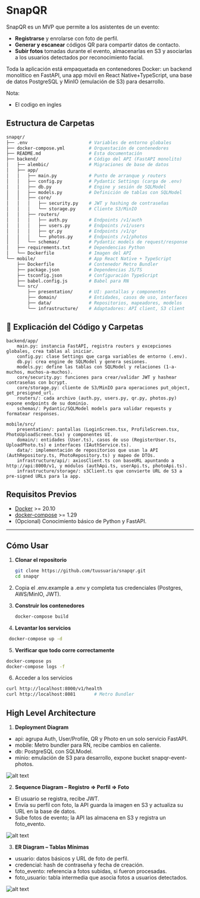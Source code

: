 # SnapQR 

SnapQR es un MVP que permite a los asistentes de un evento:

- **Registrarse** y enrolarse con foto de perfil.  
- **Generar y escanear** códigos QR para compartir datos de contacto.  
- **Subir fotos** tomadas durante el evento, almacenarlas en S3 y asociarlas a los usuarios detectados por reconocimiento facial.

Toda la aplicación está empaquetada en contenedores Docker: un backend monolítico en FastAPI, una app móvil en React Native+TypeScript, una base de datos PostgreSQL y MinIO (emulación de S3) para desarrollo.

Nota:
- El codigo en ingles

## Estructura de Carpetas

```bash
snapqr/
├── .env                       # Variables de entorno globales
├── docker-compose.yml         # Orquestación de contenedores
├── README.md                  # Esta documentación
├── backend/                   # Código del API (FastAPI monolito)
│   ├── alembic/               # Migraciones de base de datos
│   ├── app/
│   │   ├── main.py            # Punto de arranque y routers
│   │   ├── config.py          # Pydantic Settings (carga de .env)
│   │   ├── db.py              # Engine y sesión de SQLModel
│   │   ├── models.py          # Definición de tablas con SQLModel
│   │   ├── core/
│   │   │   ├── security.py    # JWT y hashing de contraseñas
│   │   │   └── storage.py     # Cliente S3/MinIO
│   │   ├── routers/
│   │   │   ├── auth.py        # Endpoints /v1/auth
│   │   │   ├── users.py       # Endpoints /v1/users
│   │   │   ├── qr.py          # Endpoints /v1/qr
│   │   │   └── photos.py      # Endpoints /v1/photos
│   │   └── schemas/           # Pydantic models de request/response
│   ├── requirements.txt       # Dependencias Python
│   └── Dockerfile             # Imagen del API
└── mobile/                    # App React Native + TypeScript
    ├── Dockerfile             # Contenedor Metro Bundler
    ├── package.json           # Dependencias JS/TS
    ├── tsconfig.json          # Configuración TypeScript
    ├── babel.config.js        # Babel para RN
    └── src/
        ├── presentation/      # UI: pantallas y componentes
        ├── domain/            # Entidades, casos de uso, interfaces
        ├── data/              # Repositorios, mapeadores, modelos
        └── infrastructure/    # Adaptadores: API client, S3 client
```

## 📝 Explicación del Código y Carpetas

```
backend/app/
	main.py: instancia FastAPI, registra routers y excepciones globales, crea tablas al iniciar.
	config.py: clase Settings que carga variables de entorno (.env).
	db.py: crea engine de SQLModel y genera sesiones.
	models.py: define las tablas con SQLModel y relaciones (1-a-muchos, muchos-a-muchos).
	core/security.py: funciones para crear/validar JWT y hashear contraseñas con bcrypt.
	core/storage.py: cliente de S3/MinIO para operaciones put_object, get_presigned_url.
	routers/: cada archivo (auth.py, users.py, qr.py, photos.py) expone endpoints de su dominio.
	schemas/: Pydantic/SQLModel models para validar requests y formatear responses.

mobile/src/
	presentation/: pantallas (LoginScreen.tsx, ProfileScreen.tsx, PhotoUploadScreen.tsx) y componentes UI.
	domain/: entidades (User.ts), casos de uso (RegisterUser.ts, UploadPhoto.ts) e interfaces (IAuthService.ts).
	data/: implementación de repositorios que usan la API (AuthRepository.ts, PhotoRepository.ts) y mapeo de DTOs.
	infrastructure/api/: axiosClient.ts con baseURL apuntando a http://api:8000/v1, y módulos (authApi.ts, userApi.ts, photoApi.ts).
	infrastructure/storage/: s3Client.ts que convierte URL de S3 a pre-signed URLs para la app.
```

## Requisitos Previos
- [Docker](https://docs.docker.com/get-docker/) >= 20.10
- [docker-compose](https://docs.docker.com/compose/) >= 1.29
- (Opcional) Conocimiento básico de Python y FastAPI.

---

## Cómo Usar

1. **Clonar el repositorio**  
   ```bash
   git clone https://github.com/tuusuario/snapqr.git
   cd snapqr
   ```

2. Copia el .env.example a .env y completa tus credenciales (Postgres, AWS/MinIO, JWT).

3. **Construir los contenedores**
   ```bash
   docker-compose build
   ```

4. **Levantar los servicios**
  ```bash
   docker-compose up -d
  ```

5. **Verificar que todo corre correctamente**
  ```bash
  docker-compose ps
  docker-compose logs -f
  ```

6. Acceder a los servicios
  ```bash
  curl http://localhost:8000/v1/health
  curl http://localhost:8081       # Metro Bundler
  ```


## High Level Architecture

1. **Deployment Diagram**

- api: agrupa Auth, User/Profile, QR y Photo en un solo servicio FastAPI.
- mobile: Metro bundler para RN, recibe cambios en caliente.
- db: PostgreSQL con SQLModel.
- minio: emulación de S3 para desarrollo, expone bucket snapqr-event-photos.

![alt text](img/deployment_arch.png)


2. **Sequence Diagram – Registro ⇒ Perfil ⇒ Foto**

- El usuario se registra, recibe JWT.
- Envía su perfil con foto, la API guarda la imagen en S3 y actualiza su URL en la base de datos.
- Sube fotos de evento; la API las almacena en S3 y registra un foto_evento.


![alt text](img/secuence_flow.png)

3. **ER Diagram – Tablas Mínimas**

- usuario: datos básicos y URL de foto de perfil.
- credencial: hash de contraseña y fecha de creación.
- foto_evento: referencia a fotos subidas, si fueron procesadas.
- foto_usuario: tabla intermedia que asocia fotos a usuarios detectados.

![alt text](img/er.png)
